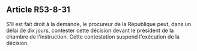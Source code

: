 Article R53-8-31
----
S'il est fait droit à la demande, le procureur de la République peut, dans un
délai de dix jours, contester cette décision devant le président de la chambre
de l'instruction. Cette contestation suspend l'exécution de la décision.
